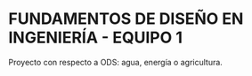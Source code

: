 # FUNDAMENTOS DE DISEÑO EN INGENIERÍA - EQUIPO 1
Proyecto con respecto a ODS: agua, energía o agricultura.
